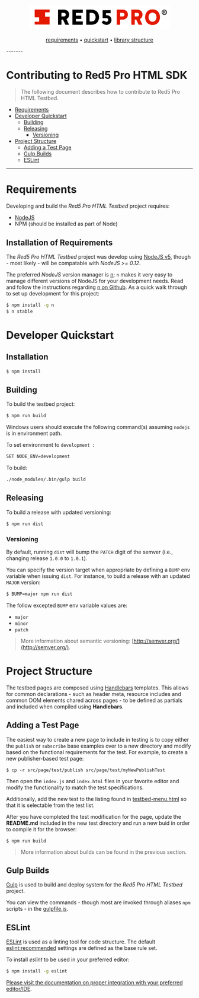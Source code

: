 <h3 align="center">
  <img src="assets/red5pro_logo.png" alt="Red5 Pro Logo" />
</h3>
<p align="center">
  <a href="#requirements">requirements</a> &bull;
  <a href="#developer-quickstart">quickstart</a> &bull;
  <a href="#library-structure">library structure</a>
</p>
-------

# Contributing to Red5 Pro HTML SDK
> The following document describes how to contribute to Red5 Pro HTML Testbed.

* [Requirements](#requirements)
* [Developer Quickstart](#developer-quickstart)
  * [Building](#building)
  * [Releasing](#releasing)
    * [Versioning](#versioning)
* [Project Structure](#project-structure)
  * [Adding a Test Page](#adding-a-test-page)
  * [Gulp Builds](#gulp-builds)
  * [ESLint](#eslint)

---

# Requirements
Developing and build the *Red5 Pro HTML Testbed* project requires:

* [NodeJS](https://nodejs.org/en/)
* NPM (should be installed as part of Node)

## Installation of Requirements
The *Red5 Pro HTML Testbed* project was develop using [NodeJS v5](https://nodejs.org/en/blog/release/v5.0.0/), though - most likely - will be compatable with *NodeJS >= 0.12*.

The preferred *NodeJS* version manager is [n](https://github.com/tj/n); `n` makes it very easy to manage different versions of NodeJS for your development needs. Read and follow the instructions regarding [n on Github](https://github.com/tj/n). As a quick walk through to set up development for this project:

```sh
$ npm install -g n
$ n stable
```

# Developer Quickstart

## Installation
```sh
$ npm install
```

## Building
To build the testbed project:

```sh
$ npm run build
```

Windows users should execute the following command(s) assuming `nodejs` is in environment path.

To set environment to `development `:

```sh
SET NODE_ENV=development
```

To build:

```sh
./node_modules/.bin/gulp build
```

## Releasing
To build a release with updated versioning:

```sh
$ npm run dist
```

### Versioning
By default, running `dist` will bump the `PATCH` digit of the semver (i.e., changing release `1.0.0` to `1.0.1`).

You can specify the version target when appropriate by defining a `BUMP` env variable when issuing `dist`. For instance, to build a release with an updated `MAJOR` version:

```sh
$ BUMP=major npm run dist
```

The follow excepted `BUMP` env variable values are:

* `major`
* `minor`
* `patch`

> More information about semantic versioning: [http://semver.org/](http://semver.org/).

# Project Structure
The testbed pages are composed using [Handlebars](http://handlebarsjs.com/) templates. This allows for common declarations - such as header meta, resource includes and common DOM elements chared across pages - to be defined as partials and included when compiled using **Handlebars**.

## Adding a Test Page
The easiest way to create a new page to include in testing is to copy either the `publish` or `subscribe` base examples over to a new directory and modify based on the functional requirements for the test. For example, to create a new publisher-based test page:

```
$ cp -r src/page/test/publish src/page/test/myNewPublishTest
```

Then open the `index.js` and `index.html` files in your favorite editor and modify the functionality to match the test specifications.

Additionally, add the new test to the listing found in [testbed-menu.html](testbed-menu.html) so that it is selectable from the test list.

After you have completed the test modification for the page, update the **README.md** included in the new test directory and run a new buid in order to compile it for the browser:

```
$ npm run build
```

> More information about builds can be found in the previous section.

## Gulp Builds
[Gulp](http://gulpjs.com/) is used to build and deploy system for the *Red5 Pro HTML Testbed* project.

You can view the commands - though most are invoked through aliases `npm` scripts - in the [gulpfile.js](gulpfile.js).

## ESLint
[ESLint](http://eslint.org/) is used as a linting tool for code structure. The default [eslint:recommended](http://eslint.org/docs/user-guide/migrating-to-1.0.0) settings are defined as the base rule set.

To install *eslint* to be used in your preferred editor:

```sh
$ npm install -g eslint
```

[Please visit the documentation on proper integration with your preferred editor/IDE](http://eslint.org/docs/user-guide/integrations).
